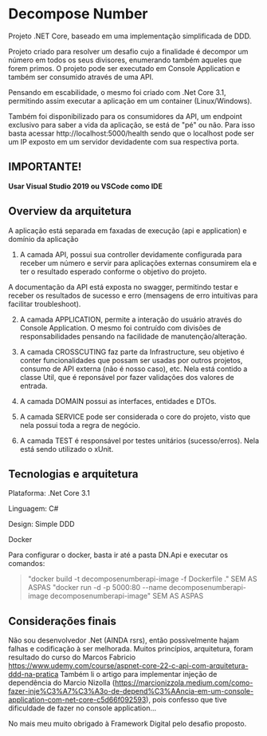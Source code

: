 # Decompose Number


Projeto .NET Core, baseado em uma implementação simplificada de DDD.


Projeto criado para resolver um desafio cujo a finalidade é decompor um número em todos os seus divisores, enumerando também aqueles que forem primos.
O projeto pode ser executado em Console Application e também ser consumido através de uma API.

Pensando em escabilidade, o mesmo foi criado com .Net Core 3.1, permitindo assim executar a aplicação em um container (Linux/Windows).

Também foi disponibilizado para os consumidores da API, um endpoint exclusivo para saber a vida da aplicação, se está de "pé" ou não.
Para isso basta acessar http://localhost:5000/health sendo que o localhost pode ser um IP exposto em um servidor devidadente com sua respectiva porta.

## IMPORTANTE!
**Usar Visual Studio 2019 ou VSCode como IDE**

## Overview da arquitetura 
A aplicação está separada em faxadas de execução (api e application) e domínio da aplicação

1) A camada API, possui sua controller devidamente configurada para receber um número e servir para aplicações externas consumirem ela e ter o resultado esperado conforme o objetivo do projeto.

A documentação da API está exposta no swagger, permitindo testar e receber os resultados de sucesso e erro (mensagens de erro intuitivas para facilitar troubleshoot).

2) A camada APPLICATION, permite a interação do usuário através do Console Application. O mesmo foi contruído com divisões de responsabilidades pensando na facilidade de manutenção/alteração.

3) A camada CROSSCUTING faz parte da Infrastructure, seu objetivo é conter funcionalidades que possam ser usadas por outros projetos, consumo de API externa (não é nosso caso), etc. Nela está contido a classe Util, que é reponsável por fazer validações dos valores de entrada.

4) A camada DOMAIN possui as interfaces, entidades e DTOs.

5) A camada SERVICE pode ser considerada o core do projeto, visto que nela possui toda a regra de negócio. 

6) A camada TEST é responsável por testes unitários (sucesso/erros). Nela está sendo utilizado o xUnit.

## Tecnologias e arquitetura
Plataforma: .Net Core 3.1

Linguagem: C# 

Design: Simple DDD

Docker

Para configurar o docker, basta ir até a pasta DN.Api e executar os comandos:
> "docker build -t decomposenumberapi-image -f Dockerfile ." SEM AS ASPAS
> "docker run -d -p 5000:80 --name decomposenumberapi-image decomposenumberapi-image" SEM AS ASPAS

## Considerações finais

Não sou desenvolvedor .Net (AINDA rsrs), então possivelmente hajam falhas e codificação à ser melhorada.
Muitos princípios, arquitetura, foram resultado do curso do Marcos Fabricio https://www.udemy.com/course/aspnet-core-22-c-api-com-arquitetura-ddd-na-pratica
Também li o artigo para implementar injeção de dependência do Marcio Nizolla (https://marcionizzola.medium.com/como-fazer-inje%C3%A7%C3%A3o-de-depend%C3%AAncia-em-um-console-application-com-net-core-c5d66f092593), pois confesso que tive dificuldade de fazer no console application...

No mais meu muito obrigado à Framework Digital pelo desafio proposto.
